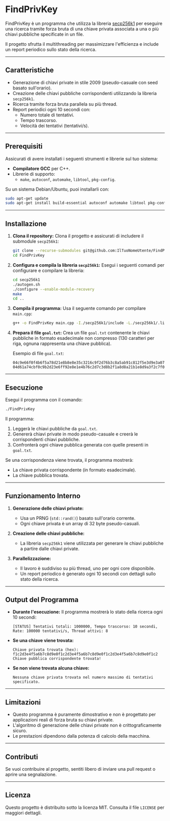 # **FindPrivKey**

FindPrivKey è un programma che utilizza la libreria [secp256k1](https://github.com/bitcoin-core/secp256k1) per eseguire una ricerca tramite forza bruta di una chiave privata associata a una o più chiavi pubbliche specificate in un file.

Il progetto sfrutta il multithreading per massimizzare l'efficienza e include un report periodico sullo stato della ricerca.

---

## **Caratteristiche**
- Generazione di chiavi private in stile 2009 (pseudo-casuale con seed basato sull'orario).
- Creazione delle chiavi pubbliche corrispondenti utilizzando la libreria `secp256k1`.
- Ricerca tramite forza bruta parallela su più thread.
- Report periodici ogni 10 secondi con:
  - Numero totale di tentativi.
  - Tempo trascorso.
  - Velocità dei tentativi (tentativi/s).

---

## **Prerequisiti**
Assicurati di avere installati i seguenti strumenti e librerie sul tuo sistema:
- **Compilatore GCC** per C++.
- Librerie di supporto:
  - `make`, `autoconf`, `automake`, `libtool`, `pkg-config`.

Su un sistema Debian/Ubuntu, puoi installarli con:
```bash
sudo apt-get update
sudo apt-get install build-essential autoconf automake libtool pkg-config
```

---

## **Installazione**
1. **Clona il repository:**
   Clona il progetto e assicurati di includere il submodule `secp256k1`:
   ```bash
   git clone --recurse-submodules git@github.com:IlTuoNomeUtente/FindPrivKey.git
   cd FindPrivKey
   ```

2. **Configura e compila la libreria `secp256k1`:**
   Esegui i seguenti comandi per configurare e compilare la libreria:
   ```bash
   cd secp256k1
   ./autogen.sh
   ./configure --enable-module-recovery
   make
   cd ..
   ```

3. **Compila il programma:**
   Usa il seguente comando per compilare `main.cpp`:
   ```bash
   g++ -o FindPrivKey main.cpp -I./secp256k1/include -L./secp256k1/.libs -lsecp256k1 -pthread
   ```

4. **Prepara il file `goal.txt`:**
   Crea un file `goal.txt` contenente le chiavi pubbliche in formato esadecimale non compresso (130 caratteri per riga, ognuna rappresenta una chiave pubblica).

   Esempio di file `goal.txt`:
   ```
   04c9e66f0f4b6f5a78d21e8b8e8e35c3216c9f2d76b3c8a5ab91c812f5e3d9e3a07dd5d35bf4efea82b923c5a3f1cf3e69e23bfc65fb98747c0c0e927b4dc0e6f8
   04d61a74cbf0c9b2d23e6ff92e8e1e4b76c2d7c3d8b2f1a8d8a21b1e8d9a3f2c7f0b5d3f9e6d4c5a82e8b5c7e9f4c3b7d1e6f5b3a7d9e8f2d1e8b9a7c6f5d4c3b2
   ```

---

## **Esecuzione**
Esegui il programma con il comando:
```bash
./FindPrivKey
```

Il programma:
1. Leggerà le chiavi pubbliche da `goal.txt`.
2. Genererà chiavi private in modo pseudo-casuale e creerà le corrispondenti chiavi pubbliche.
3. Confronterà ogni chiave pubblica generata con quelle presenti in `goal.txt`.

Se una corrispondenza viene trovata, il programma mostrerà:
- La chiave privata corrispondente (in formato esadecimale).
- La chiave pubblica trovata.

---

## **Funzionamento Interno**
1. **Generazione delle chiavi private:**
   - Usa un PRNG (`std::rand()`) basato sull'orario corrente.
   - Ogni chiave privata è un array di 32 byte pseudo-casuali.

2. **Creazione delle chiavi pubbliche:**
   - La libreria `secp256k1` viene utilizzata per generare le chiavi pubbliche a partire dalle chiavi private.

3. **Parallelizzazione:**
   - Il lavoro è suddiviso su più thread, uno per ogni core disponibile.
   - Un report periodico è generato ogni 10 secondi con dettagli sullo stato della ricerca.

---

## **Output del Programma**
- **Durante l'esecuzione:** Il programma mostrerà lo stato della ricerca ogni 10 secondi:
  ```
  [STATUS] Tentativi totali: 1000000, Tempo trascorso: 10 secondi, Rate: 100000 tentativi/s, Thread attivi: 8
  ```
- **Se una chiave viene trovata:**
  ```
  Chiave privata trovata (hex): f1c2d3e4f5a6b7c8d9e0f1c2d3e4f5a6b7c8d9e0f1c2d3e4f5a6b7c8d9e0f1c2
  Chiave pubblica corrispondente trovata!
  ```
- **Se non viene trovata alcuna chiave:**
  ```
  Nessuna chiave privata trovata nel numero massimo di tentativi specificato.
  ```

---

## **Limitazioni**
- Questo programma è puramente dimostrativo e non è progettato per applicazioni reali di forza bruta su chiavi private.
- L'algoritmo di generazione delle chiavi private non è crittograficamente sicuro.
- Le prestazioni dipendono dalla potenza di calcolo della macchina.

---

## **Contributi**
Se vuoi contribuire al progetto, sentiti libero di inviare una pull request o aprire una segnalazione.

---

## **Licenza**
Questo progetto è distribuito sotto la licenza MIT. Consulta il file `LICENSE` per maggiori dettagli.

